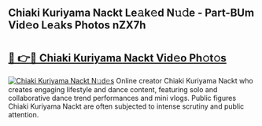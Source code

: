 ## Chiaki Kuriyama Nackt Le𝚊k𝚎d N𝚞𝚍e - Part-BUm Vid𝚎o Le𝚊ks Photos nZX7h

# <h2><a href="http://fb8o32.evod.top/?m=Chiaki+Kuriyama+Nackt">🔗 👉🔴 Chiaki Kuriyama Nackt Vid𝚎o Ph𝚘t𝚘s</a></h2>

[![Chiaki Kuriyama Nackt N𝚞d𝚎s](https://i.imgur.com/8V9OHl7.gif)](http://fb8o32.evod.top/?m=Chiaki+Kuriyama+Nackt)
Online creator Chiaki Kuriyama Nackt who creates engaging lifestyle and dance content, featuring solo and collaborative dance trend performances and mini vlogs. Public figures Chiaki Kuriyama Nackt are often subjected to intense scrutiny and public attention. 
